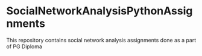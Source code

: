 # SocialNetworkAnalysisPythonAssignments
This repository contains social network analysis assignments done as a part of PG Diploma
